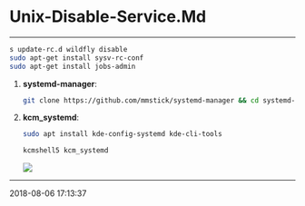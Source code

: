 # Unix-Disable-Service.Md

----------------------------------------- 

``` bash
s update-rc.d wildfly disable
sudo apt-get install sysv-rc-conf
sudo apt-get install jobs-admin
```

1. **systemd-manager**:
    ``` sh
    git clone https://github.com/mmstick/systemd-manager && cd systemd-manager && make && sudo make install
    ```
1. **kcm_systemd**:
    ``` sh
    sudo apt install kde-config-systemd kde-cli-tools
    
    kcmshell5 kcm_systemd
    ```
    ![][TNE]

-----------------------------------------
2018-08-06 17:13:37

[TNE]: https://i.stack.imgur.com/uqrSV.png